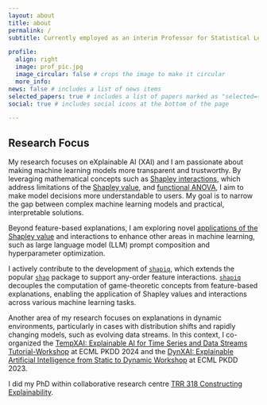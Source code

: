 ```yaml
---
layout: about
title: about
permalink: /
subtitle: Currently employed as an interim Professor for Statistical Learning and Data Science at LMU (winter term 2025/2026). <a href='https://shapiq.readthedocs.io/en/latest/#'>shapiq</a> Developer.

profile:
  align: right
  image: prof_pic.jpg
  image_circular: false # crops the image to make it circular
  more_info:
news: false # includes a list of news items
selected_papers: true # includes a list of papers marked as "selected={true}"
social: true # includes social icons at the bottom of the page

---
```


## Research Focus
My research focuses on eXplainable AI (XAI) and I am passionate about making machine learning models more transparent and trustworthy. By leveraging mathematical concepts such as [Shapley interactions](https://arxiv.org/abs/2410.01649), which address limitations of the [Shapley value](https://christophm.github.io/interpretable-ml-book/shapley.html), and [functional ANOVA](https://epubs.siam.org/doi/abs/10.1137/120876782), I aim to make model decisions more understandable to users. My goal is to narrow the gap between complex machine learning models and practical, interpretable solutions.

Beyond feature-based explanations, I am exploring novel [applications of the Shapley value](https://www.ijcai.org/proceedings/2022/0778) and interactions to enhance other areas in machine learning, such as large language model (LLM) prompt composition and hyperparameter optimization.

I actively contribute to the development of [`shapiq`](https://shapiq.readthedocs.io/en/latest/#), which extends the popular [`shap`](https://shap.readthedocs.io/en/latest/) package to support any-order feature interactions. [`shapiq`](https://shapiq.readthedocs.io/en/latest/#) decouples the computation of game-theoretic concepts from feature-based explanations, enabling the application of Shapley values and interactions across various machine learning tasks.

Another area of my research focuses on explanations in dynamic environments, particularly in cases with distribution shifts and rapidly changing models, such as evolving data streams. In this context, I co-organized the [TempXAI: Explainable AI for Time Series and Data Streams Tutorial-Workshop](https://sites.google.com/view/tempxai-workshop/home) at ECML PKDD 2024 and the [DynXAI: Explainable Artificial Intelligence
from Static to Dynamic Workshop](https://sites.google.com/view/dynxai-ecmlpkdd-2023) at ECML PKDD 2023.

I did my PhD within collaborative research centre [TRR 318 Constructing Explainability](https://trr318.uni-paderborn.de/en/).

